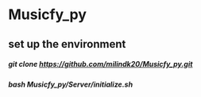 # Musicfy_py

## set up the environment
##### git clone https://github.com/milindk20/Musicfy_py.git
##### bash Musicfy_py/Server/initialize.sh 


